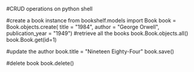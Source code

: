#CRUD operations on python shell

#create a book instance 
from bookshelf.models import Book
book = Book.objects.create(
	title = "1984",
	author = "George Orwell",
	publication_year = "1949")
#retrieve all the books
book.Book.objects.all()
book.Book.get(id=1)

#update the author
book.title = "Nineteen Eighty-Four"
book.save()

#delete book
book.delete()

